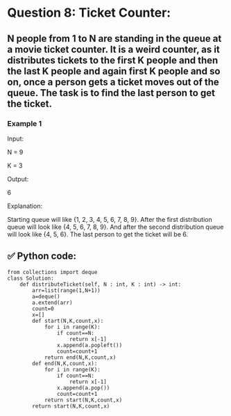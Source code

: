 # Question 8: Ticket Counter:

## N people from 1 to N are standing in the queue at a movie ticket counter. It is a weird counter, as it distributes tickets to the first K people and then the last K people and again first K people and so on, once a person gets a ticket moves out of the queue. The task is to find the last person to get the ticket.

### Example 1

Input:

N = 9

K = 3

Output:

6

Explanation:

Starting queue will like {1, 2, 3, 4, 5, 6, 7, 8, 9}. After the first distribution queue will look like {4, 5, 6, 7, 8, 9}. And after the second distribution queue will look like {4, 5, 6}. The last person to get the ticket will be 6.

## ✅ Python code:

```
from collections import deque
class Solution:
    def distributeTicket(self, N : int, K : int) -> int:
        arr=list(range(1,N+1))
        a=deque()
        a.extend(arr)
        count=0
        x=[]
        def start(N,K,count,x):
            for i in range(K):
                if count==N:
                    return x[-1]
                x.append(a.popleft())
                count=count+1
            return end(N,K,count,x)
        def end(N,K,count,x):
            for i in range(K):
                if count==N:
                    return x[-1]
                x.append(a.pop())
                count=count+1
            return start(N,K,count,x)
        return start(N,K,count,x)
```
